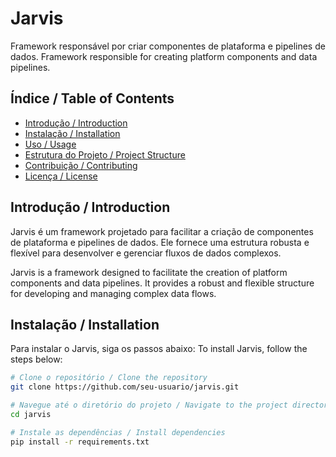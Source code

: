 # Jarvis

Framework responsável por criar componentes de plataforma e pipelines de dados.
Framework responsible for creating platform components and data pipelines.

## Índice / Table of Contents

- [Introdução / Introduction](#introdução--introduction)
- [Instalação / Installation](#instalação--installation)
- [Uso / Usage](#uso--usage)
- [Estrutura do Projeto / Project Structure](#estrutura-do-projeto--project-structure)
- [Contribuição / Contributing](#contribuição--contributing)
- [Licença / License](#licença--license)

## Introdução / Introduction

Jarvis é um framework projetado para facilitar a criação de componentes de plataforma e pipelines de dados. Ele fornece uma estrutura robusta e flexível para desenvolver e gerenciar fluxos de dados complexos.

Jarvis is a framework designed to facilitate the creation of platform components and data pipelines. It provides a robust and flexible structure for developing and managing complex data flows.

## Instalação / Installation

Para instalar o Jarvis, siga os passos abaixo:
To install Jarvis, follow the steps below:

```bash
# Clone o repositório / Clone the repository
git clone https://github.com/seu-usuario/jarvis.git

# Navegue até o diretório do projeto / Navigate to the project directory
cd jarvis

# Instale as dependências / Install dependencies
pip install -r requirements.txt
```

